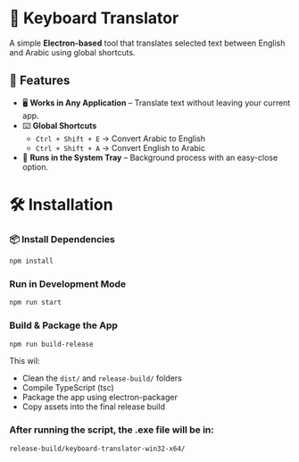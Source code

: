 # 📝 Keyboard Translator

A simple **Electron-based** tool that translates selected text between English and Arabic using global shortcuts.

## 🚀 Features

- 🖥️ **Works in Any Application** – Translate text without leaving your current app.
- ⌨️ **Global Shortcuts**
  - `Ctrl + Shift + E` → Convert Arabic to English
  - `Ctrl + Shift + A` → Convert English to Arabic
- 📌 **Runs in the System Tray** – Background process with an easy-close option.

# 🛠 Installation


### 📦 Install Dependencies

```sh
npm install
```

### Run in Development Mode

```sh
npm run start
```

### Build & Package the App

```sh
npm run build-release
```

This wil:

- Clean the `dist/` and `release-build/` folders
- Compile TypeScript (tsc)
- Package the app using electron-packager
- Copy assets into the final release build

### After running the script, the .exe file will be in:

```sh
release-build/keyboard-translator-win32-x64/
```
